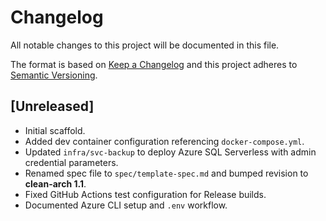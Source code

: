 # Changelog

All notable changes to this project will be documented in this file.

The format is based on [Keep a Changelog](https://keepachangelog.com/en/1.1.0/)
and this project adheres to [Semantic Versioning](https://semver.org/spec/v2.0.0.html).

## [Unreleased]
- Initial scaffold.
- Added dev container configuration referencing `docker-compose.yml`.
- Updated `infra/svc-backup` to deploy Azure SQL Serverless with admin credential parameters.
- Renamed spec file to `spec/template-spec.md` and bumped revision to **clean-arch 1.1**.
- Fixed GitHub Actions test configuration for Release builds.
- Documented Azure CLI setup and `.env` workflow.
